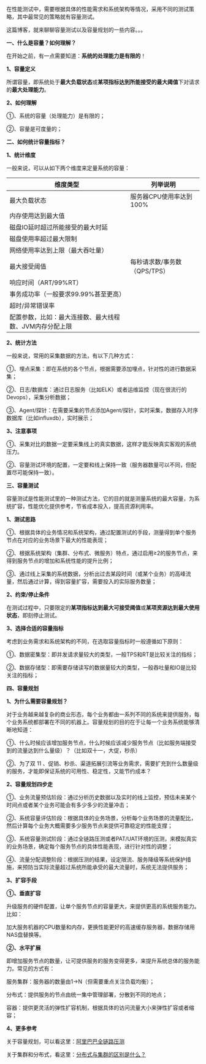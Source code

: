 在性能测试中，需要根据具体的性能需求和系统架构等情况，采用不同的测试策略，其中最常见的策略就有容量测试。

这篇博客，就来聊聊容量测试以及容量规划的一些内容。。。

 

**一、什么是容量？如何理解？**

在开始之前，有一点需要知道：**系统的处理能力是有限的**！

**1、容量定义**

所谓容量，即系统处于**最大负载状态**或**某项指标达到所能接受的最大阈值**下对请求的**最大处理能力**。

**2、如何理解**

①、系统的容量（处理能力）是有限的；

②、容量是可度量的；

 

**二、如何统计容量指标？**

**1、统计维度**

一般来说，可以从如下两个维度来定量系统的容量：

| 维度类型                                                | 列举说明                     |
| ------------------------------------------------------- | ---------------------------- |
| 最大负载状态                                            | 服务器CPU使用率达到100%      |
| 内存使用达到最大值                                      |                              |
| 磁盘IO延时超过所能接受的最大时延                        |                              |
| 磁盘使用率超过最大限制                                  |                              |
| 网络使用率达到上限（最大吞吐量）                        |                              |
| 最大接受阈值                                            | 每秒请求数/事务数（QPS/TPS） |
| 响应时间（ART/99%RT）                                   |                              |
| 事务成功率（一般要求99.99%甚至更高）                    |                              |
| 超时/异常错误率                                         |                              |
| 配置参数，比如：最大连接数、最大线程数、JVM内存分配上限 |                              |

**2、统计方法**

一般来说，常用的采集数据的方法，有以下几种方式：

①、埋点采集：即在系统的各个节点，根据需要添加埋点，针对性的进行数据采集；

②、日志/数据库：通过日志服务（比如ELK）或者运维监控（现在很流行的Devops），采集分析数据；

③、Agent/探针：在需要采集的节点添加Agent/探针，实时采集，数据存入时序数据库（比如influxdb），实时展示；

**3、注意事项**

①、采集对比的数据一定要采集线上的真实数据，这样才能反映真实客观的系统压力。

②、容量测试环境的配置，一定要和线上保持一致（服务器数量可以不同，但配置尽可能保持一致）。

 

**三、容量测试**

容量测试是性能测试里的一种测试方法，它的目的就是测量系统的最大容量，为系统扩容，性能优化提供参考，节省成本投入，提高资源利用率。

**1、测试思路**

①、根据具体的业务情况和系统架构，通过配置测试的手段，测量得到单个服务节点在对应的业务场景下最大的性能表现；

②、根据系统架构（集群、分布式、微服务）特点，通过启用≥2的服务节点，来得到服务节点的增加和系统性能的提升比例；

③、通过线上采集的系统数据，分析出过去某段时间（或某个业务）的高峰流量，然后通过计算，得到容量扩容，需要投入的实际服务数量；

**2、约束/停止条件**

在测试过程中，只要限定的**某项指标达到最大可接受阈值**或**某项资源达到最大使用状态**，即刻停止测试。

**3、选择合适的容量指标**

考虑到业务需求和系统架构的不同，在选取容量指标时一般遵循如下原则：

①、数据密集型：即并发请求量较大的类型，一般TPS和RT是比较关注的指标；

②、数据存储型：即需要存储读写的数据量较大的类型，一般吞吐量和IO是比较关注的指标；

 

**四、容量规划**

**1、为什么需要容量规划？**

对于业务越来越复杂的商业形态，每个业务都由一系列不同的系统来提供服务，每个业务系统都部署在不同的机器上。容量规划的目的在于让每一个业务系统能够清晰地知道：

①、什么时候应该增加服务节点，什么时候应该减少服务节点（比如服务端接受到的流量达到什么量级）？（比如双十一，大促，秒杀）

②、为了双 11 、促销、秒杀、渠道拓展引流等业务需求，需要扩充到什么数量级的服务，才能即保证系统的可用性、稳定性，又能节约成本？

**2、容量规划四步走**

①、业务流量预估阶段：通过分析历史数据以及实时的线上监控，预估未来某个时间点或者某个业务可能会有多少多少的流量冲击；

②、系统容量评估阶段：根据具体的业务场景，分析每个业务场景的流量配比，然后计算每个业务大概需要多少服务节点来提供可靠稳定的性能支撑；

③、系统容量测试阶段：通过全链路压测或者PAT/UAT环境的压测，来模拟真实的业务场景，确定每个服务节点的具体性能表现，进行针对性的调整；

④、流量分配调整阶段：根据压测的结果，设定限流、服务降级等系统保护措施，来预防当实际流量超过系统所能承受的最大流量时，系统无法提供服务；

**3、扩容手段**

**①、垂直扩容**

升级服务的硬件配置，让单个服务节点的容量更大，来提供更高的系统服务能力。比如：

加大服务机器的CPU数量和内存，更换性能更好的高速缓存服务器，数据存储用NAS盘替换等。

**②、水平扩展**

即增加服务节点的数量，让可提供服务的服务变得更多，来提升系统总体的服务能力。常见的方式有：

服务集群：服务器的数量由1→N（但需要重点关注负载均衡）；

分布式：提供服务的节点由统一集中管理部署，分散到不同的地点；

容器：提供更灵活的弹性扩容机制，根据具体的访问流量大小来弹性扩容或者缩容；

**4、更多参考**

关于容量规划，可以看这里：[阿里巴巴全链路压测](https://my.oschina.net/cctester/blog/994727)

关于集群和分布式，看这里：[分布式与集群的区别是什么？](http://www.cnblogs.com/aspirant/p/5697807.html)